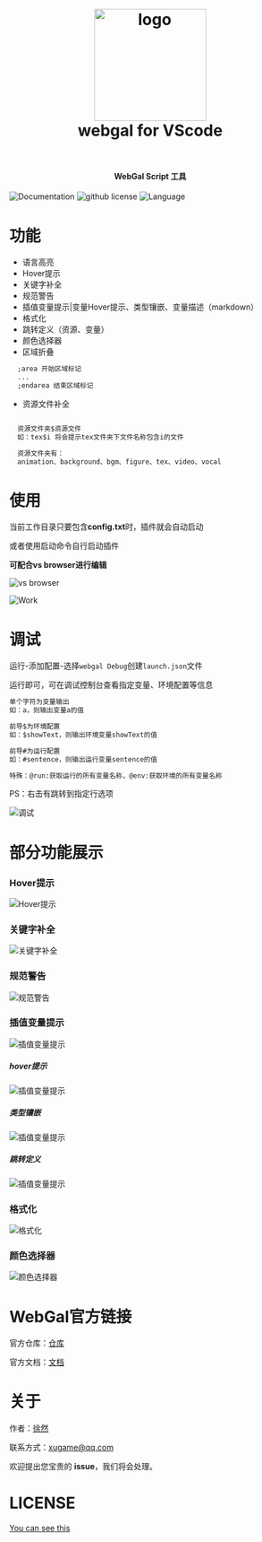 <!--
 * @Author: xuranXYS
 * @LastEditTime: 2024-03-29 14:37:29
 * @GitHub: www.github.com/xiaoxustudio
 * @WebSite: www.xiaoxustudio.top
 * @Description: By xuranXYS
-->
<h1 align="center">
  <br>
    <img src="https://raw.githubusercontent.com/xiaoxustudio/webgal-for-vscode/master/resources/icon.png" alt="logo" width="200">
  <br>
  webgal for VScode
  <br>
  <br>
</h1>

<h4 align="center">WebGal Script 工具</h4>

![Documentation](https://img.shields.io/badge/documentation-yes-brightgreen)  ![github license](https://img.shields.io/github/license/xiaoxustudio/webgal-for-vscode)  ![Language](https://img.shields.io/badge/language-webgal-brightgreen)

# 功能

- 语言高亮
- Hover提示
- 关键字补全
- 规范警告
- 插值变量提示|变量Hover提示、类型镶嵌、变量描述（markdown）
- 格式化
- 跳转定义（资源、变量）
- 颜色选择器
- 区域折叠

```txt
  ;area 开始区域标记
  ...
  ;endarea 结束区域标记
```

- 资源文件补全

```txt

  资源文件夹$资源文件
  如：tex$i 将会提示tex文件夹下文件名称包含i的文件

  资源文件夹有：
  animation、background、bgm、figure、tex、video、vocal

```

# 使用

当前工作目录只要包含**config.txt**时，插件就会自动启动

或者使用启动命令自行启动插件

**可配合vs browser进行编辑**  

![vs browser](https://raw.githubusercontent.com/xiaoxustudio/webgal-for-vscode/master/resources/test/vs_browser.png)  

![Work](https://raw.githubusercontent.com/xiaoxustudio/webgal-for-vscode/master/resources/test/work.png)  

# 调试  

运行-添加配置-选择`webgal Debug`创建`launch.json`文件  

运行即可，可在调试控制台查看指定变量、环境配置等信息  

```txt
单个字符为变量输出
如：a，则输出变量a的值

前导$为环境配置
如：$showText，则输出环境变量showText的值 

前导#为运行配置
如：#sentence，则输出运行变量sentence的值

特殊：@run:获取运行的所有变量名称，@env:获取环境的所有变量名称
```

PS：右击有跳转到指定行选项

![调试](https://raw.githubusercontent.com/xiaoxustudio/webgal-for-vscode/master/resources/test/debug.png)

# 部分功能展示

### Hover提示

![Hover提示](https://raw.githubusercontent.com/xiaoxustudio/webgal-for-vscode/master/resources/test/hover.png)

### 关键字补全

![关键字补全](https://raw.githubusercontent.com/xiaoxustudio/webgal-for-vscode/master/resources/test/kw.png)

### 规范警告  

![规范警告](https://raw.githubusercontent.com/xiaoxustudio/webgal-for-vscode/master/resources/test/warning.png)

### 插值变量提示  

![插值变量提示](https://raw.githubusercontent.com/xiaoxustudio/webgal-for-vscode/master/resources/test/variable.png)

##### hover提示  

![插值变量提示](https://raw.githubusercontent.com/xiaoxustudio/webgal-for-vscode/master/resources/test/variable_hover.png)

##### 类型镶嵌  

![插值变量提示](https://raw.githubusercontent.com/xiaoxustudio/webgal-for-vscode/master/resources/test/variable_hint.png)

##### 跳转定义  

![插值变量提示](https://raw.githubusercontent.com/xiaoxustudio/webgal-for-vscode/master/resources/test/variable_jump.png)

### 格式化

![格式化](https://raw.githubusercontent.com/xiaoxustudio/webgal-for-vscode/master/resources/test/format.png)

### 颜色选择器  

![颜色选择器](https://raw.githubusercontent.com/xiaoxustudio/webgal-for-vscode/master/resources/test/color.png)

# WebGal官方链接

官方仓库：[仓库](https://github.com/MakinoharaShoko/WebGAL)  

官方文档：[文档](https://docs.openwebgal.com/)

# 关于

作者：[徐然](https://github.com/xiaoxustudio)  

联系方式：[xugame@qq.com](emailto://xugame@qq.com)

欢迎提出您宝贵的 **issue**，我们将会处理。

# LICENSE

[You can see this](https://raw.githubusercontent.com/xiaoxustudio/webgal-for-vscode/master/LICENSE)
